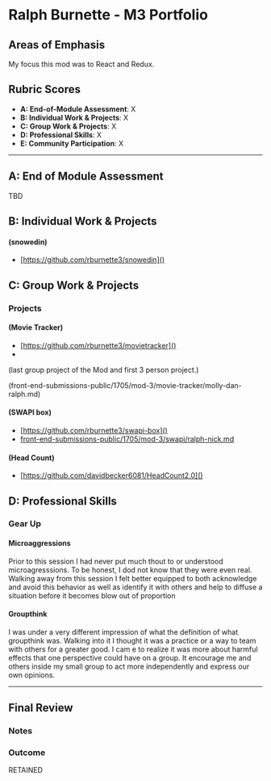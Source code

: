 # Ralph Burnette - M3 Portfolio

## Areas of Emphasis
My focus this mod was to React and Redux.
## Rubric Scores

* **A: End-of-Module Assessment**: X
* **B: Individual Work & Projects**: X
* **C: Group Work & Projects**: X
* **D: Professional Skills**: X
* **E: Community Participation**: X

-----------------------

## A: End of Module Assessment
TBD

## B: Individual Work & Projects

#### (snowedin)

* [https://github.com/rburnette3/snowedin]()

## C: Group Work & Projects

### Projects

#### (Movie Tracker)

* [https://github.com/rburnette3/movietracker]()
*

(last group project of the Mod and first 3 person project.)

(front-end-submissions-public/1705/mod-3/movie-tracker/molly-dan-ralph.md)


#### (SWAPI box)

* [https://github.com/rburnette3/swapi-box]()
* [front-end-submissions-public/1705/mod-3/swapi/ralph-nick.md]()

#### (Head Count)

* [https://github.com/davidbecker6081/HeadCount2.0]()

## D: Professional Skills


### Gear Up

#### Microaggressions

Prior to this session I had never put much thout to or understood microagresssions.  To be honest, I dod not know that they were even real.  Walking away from this session I felt better equipped to both acknowledge and avoid this behavior as well as identify it with others and help to diffuse a situation before it becomes blow out of proportion



#### Groupthink

I was under a very different impression of what the definition of what groupthink was.  Walking into it I thought it was a practice or a way to team with others for a greater good.  I cam e to realize it was more about harmful effects that one perspective could have on a group.  It encourage me and others inside my small group to act more independently and express our own opinions.  

------------------

## Final Review

### Notes

### Outcome
 
RETAINED 

